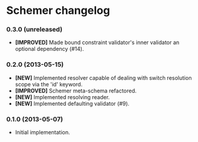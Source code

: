 # Schemer changelog

### 0.3.0 (unreleased)

* **[IMPROVED]** Made bound constraint validator's inner validator an optional
  dependency (#14).

### 0.2.0 (2013-05-15)

* **[NEW]** Implemented resolver capable of dealing with switch resolution scope via
  the 'id' keyword.
* **[IMPROVED]** Schemer meta-schema refactored.
* **[NEW]** Implemented resolving reader.
* **[NEW]** Implemented defaulting validator (#9).

### 0.1.0 (2013-05-07)

* Initial implementation.
